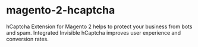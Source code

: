 # magento-2-hcaptcha
hCaptcha Extension for Magento 2 helps to protect your business from bots and spam. Integrated Invisible hCaptcha improves user experience and conversion rates.
